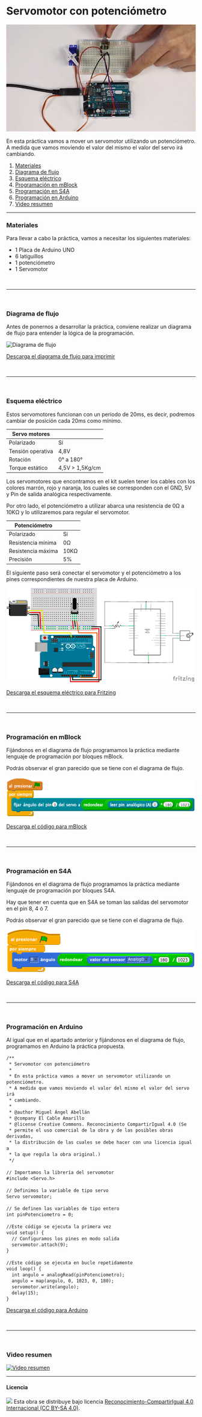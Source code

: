 # Servomotor con potenciómetro

![Animación](Animación.gif)

En esta práctica vamos a mover un servomotor utilizando un potenciómetro. A medida que vamos moviendo el valor del mismo el valor del servo irá cambiando.

1.	[Materiales](#materiales)
2.	[Diagrama de flujo](#diagrama-de-flujo)
3.	[Esquema eléctrico](#esquema-eléctrico)
4.	[Programación en mBlock](#programación-en-mblock)
5.	[Programación en S4A](#programación-en-s4a)
6.	[Programación en Arduino](#programación-en-arduino)
7.  [Video resumen](#video-resumen)



***



### Materiales

Para llevar a cabo la práctica, vamos a necesitar los siguientes materiales:
- 1 Placa de Arduino UNO
- 6 latiguillos
- 1 potenciómetro
- 1 Servomotor



<br />
<hr>
<br />



### Diagrama de flujo

Antes de ponernos a desarrollar la práctica, conviene realizar un diagrama de flujo para entender la lógica de la programación.

![Diagrama de flujo](Diagrama-de-flujo.png)

[Descarga el diagrama de flujo para imprimir](Diagrama-de-flujo.html)



<br />
<hr>
<br />



### Esquema eléctrico

Estos servomotores funcionan con un periodo de 20ms, es decir, podremos cambiar de posición cada 20ms como mínimo.

| Servo motores      |                  |
| ------------------ | ---------------- |
| Polarizado         | Sí               |
| Tensión operativa  | 4,8V             |
| Rotación           | 0° a 180°        |
| Torque estático    | 4,5V > 1,5Kg/cm  |

Los servomotores que encontramos en el kit suelen tener los cables con los colores marrón, rojo y naranja, los cuales se corresponden con el GND, 5V y Pin de salida analógica respectivamente.

Por otro lado, el potenciómetro a utilizar abarca una resistencia de 0Ω a 10KΩ y lo utilizaremos para regular el servomotor.

| Potenciómetro      |       |
| ------------------ | ----- |
| Polarizado         | Sí    |
| Resistencia mínima | 0Ω    |
| Resistencia máxima | 10KΩ  |
| Precisión          | 5%    |

El siguiente paso será conectar el servomotor y el potenciómetro a los pines correspondientes de nuestra placa de Arduino.

![Esquema eléctrico](Esquema-eléctrico.png)

[Descarga el esquema eléctrico para Fritzing](Esquema-eléctrico.fzz)



<br />
<hr>
<br />



### Programación en mBlock

Fijándonos en el diagrama de flujo programamos la práctica mediante lenguaje de programación por bloques mBlock. 

Podrás observar el gran parecido que se tiene con el diagrama de flujo.

![Programación en mBlock](Programación-mBlock.png)

[Descarga el código para mBlock](mBlock.sb2)



<br />
<hr>
<br />



### Programación en S4A

Fijándonos en el diagrama de flujo programamos la práctica mediante lenguaje de programación por bloques S4A. 

Hay que tener en cuenta que en S4A se toman las salidas del servomotor en el pin 8, 4 ó 7.

Podrás observar el gran parecido que se tiene con el diagrama de flujo.

![Programación en S4A](Programación-S4A.png)

[Descarga el código para S4A](S4A.sb)



<br />
<hr>
<br />



### Programación en Arduino

Al igual que en el apartado anterior y fijándonos en el diagrama de flujo, programamos en Arduino la práctica propuesta.

```
/**
 * Servomotor con potenciómetro
 * 
 * En esta práctica vamos a mover un servomotor utilizando un potenciómetro.
 * A medida que vamos moviendo el valor del mismo el valor del servo irá
 * cambiando.
 * 
 * @author Miguel Ángel Abellán
 * @company El Cable Amarillo
 * @license Creative Commons. Reconocimiento CompartirIgual 4.0 (Se 
 * permite el uso comercial de la obra y de las posibles obras derivadas, 
 * la distribución de las cuales se debe hacer con una licencia igual a 
 * la que regula la obra original.)
 */

// Importamos la librería del servomotor
#include <Servo.h>

// Definimos la variable de tipo servo
Servo servomotor;

// Se definen las variables de tipo entero
int pinPotenciometro = 0;

//Este código se ejecuta la primera vez
void setup() {
  // Configuramos los pines en modo salida
  servomotor.attach(9);
}

//Este código se ejecuta en bucle repetidamente
void loop() {
  int angulo = analogRead(pinPotenciometro);
  angulo = map(angulo, 0, 1023, 0, 180);
  servomotor.write(angulo);
  delay(15);
}

```

[Descarga el código para Arduino](Arduino/Arduino.ino)



<br />
<hr>
<br />



### Video resumen

[![Video resumen](https://i.ytimg.com/vi_webp/iSlob8RCAVE/maxresdefault.webp)](https://youtu.be/iSlob8RCAVE)



***



#### Licencia

<img src="http://i.creativecommons.org/l/by-sa/4.0/88x31.png" /> Esta obra se distribuye bajo licencia [Reconocimiento-CompartirIgual 4.0 Internacional (CC BY-SA 4.0)](https://creativecommons.org/licenses/by-sa/4.0/deed.es_ES).
